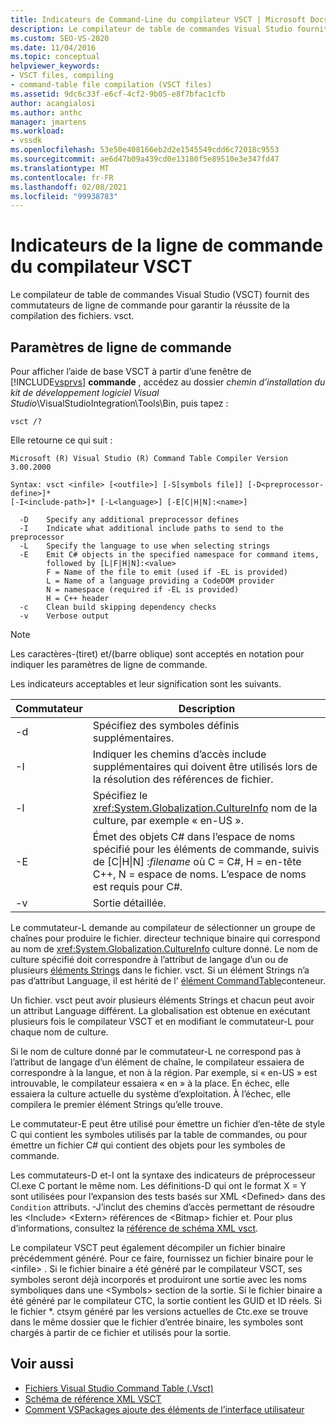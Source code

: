 ```yaml
---
title: Indicateurs de Command-Line du compilateur VSCT | Microsoft Docs
description: Le compilateur de table de commandes Visual Studio fournit des options de ligne de commande pour garantir la réussite de la compilation des fichiers. vsct.
ms.custom: SEO-VS-2020
ms.date: 11/04/2016
ms.topic: conceptual
helpviewer_keywords:
- VSCT files, compiling
- command-table file compilation (VSCT files)
ms.assetid: 9dc6c33f-e6cf-4cf2-9b05-e8f7bfac1cfb
author: acangialosi
ms.author: anthc
manager: jmartens
ms.workload:
- vssdk
ms.openlocfilehash: 53e50e408166eb2d2e1545549cdd6c72018c9553
ms.sourcegitcommit: ae6d47b09a439cd0e13180f5e89510e3e347fd47
ms.translationtype: MT
ms.contentlocale: fr-FR
ms.lasthandoff: 02/08/2021
ms.locfileid: "99938783"
---
```

# <a name="vsct-compiler-command-line-flags"></a>Indicateurs de la ligne de commande du compilateur VSCT
Le compilateur de table de commandes Visual Studio (VSCT) fournit des commutateurs de ligne de commande pour garantir la réussite de la compilation des fichiers. vsct.

## <a name="command-line-parameters"></a>Paramètres de ligne de commande
 Pour afficher l’aide de base VSCT à partir d’une fenêtre de [!INCLUDE[vsprvs](../../code-quality/includes/vsprvs_md.md)] **commande** , accédez au dossier *chemin d’installation du kit de développement logiciel Visual Studio*\VisualStudioIntegration\Tools\Bin\, puis tapez :

```
vsct /?
```

 Elle retourne ce qui suit :

```
Microsoft (R) Visual Studio (R) Command Table Compiler Version 3.00.2000

Syntax: vsct <infile> [<outfile>] [-S[symbols file]] [-D<preprocessor-define>]*
[-I<include-path>]* [-L<language>] [-E[C|H|N]:<name>]

  -D    Specify any additional preprocessor defines
  -I    Indicate what additional include paths to send to the preprocessor
  -L    Specify the language to use when selecting strings
  -E    Emit C# objects in the specified namespace for command items,
        followed by [L|F|H|N]:<value>
        F = Name of the file to emit (used if -EL is provided)
        L = Name of a language providing a CodeDOM provider
        N = namespace (required if -EL is provided)
        H = C++ header
  -c    Clean build skipping dependency checks
  -v    Verbose output
```

> [!NOTE]
> Les caractères-(tiret) et/(barre oblique) sont acceptés en notation pour indiquer les paramètres de ligne de commande.

 Les indicateurs acceptables et leur signification sont les suivants.

|Commutateur|Description|
|------------|-----------------|
|-d|Spécifiez des symboles définis supplémentaires.|
|-I|Indiquer les chemins d’accès include supplémentaires qui doivent être utilisés lors de la résolution des références de fichier.|
|-l|Spécifiez le <xref:System.Globalization.CultureInfo> nom de la culture, par exemple « en-US ».|
|-E|Émet des objets C# dans l’espace de noms spécifié pour les éléments de commande, suivis de [C&#124;H&#124;N] :*filename* où C = C#, H = en-tête C++, N = espace de noms. L’espace de noms est requis pour C#.|
|-v|Sortie détaillée.|

 Le commutateur-L demande au compilateur de sélectionner un groupe de chaînes pour produire le fichier. directeur technique binaire qui correspond au nom de <xref:System.Globalization.CultureInfo> culture donné. Le nom de culture spécifié doit correspondre à l’attribut de langage d’un ou de plusieurs [éléments Strings](../../extensibility/strings-element.md) dans le fichier. vsct. Si un élément Strings n’a pas d’attribut Language, il est hérité de l' [élément CommandTable](../../extensibility/commandtable-element.md)conteneur.

 Un fichier. vsct peut avoir plusieurs éléments Strings et chacun peut avoir un attribut Language différent. La globalisation est obtenue en exécutant plusieurs fois le compilateur VSCT et en modifiant le commutateur-L pour chaque nom de culture.

 Si le nom de culture donné par le commutateur-L ne correspond pas à l’attribut de langage d’un élément de chaîne, le compilateur essaiera de correspondre à la langue, et non à la région. Par exemple, si « en-US » est introuvable, le compilateur essaiera « en » à la place. En échec, elle essaiera la culture actuelle du système d’exploitation. À l’échec, elle compilera le premier élément Strings qu’elle trouve.

 Le commutateur-E peut être utilisé pour émettre un fichier d’en-tête de style C qui contient les symboles utilisés par la table de commandes, ou pour émettre un fichier C# qui contient des objets pour les symboles de commande.

 Les commutateurs-D et-I ont la syntaxe des indicateurs de préprocesseur Cl.exe C portant le même nom. Les définitions-D qui ont le format X = Y sont utilisées pour l’expansion des tests basés sur XML \<Defined> dans des `Condition` attributs. -J’inclut des chemins d’accès permettant de résoudre les \<Include> \<Extern> références de \<Bitmap> fichier et. Pour plus d’informations, consultez la [référence de schéma XML vsct](../../extensibility/vsct-xml-schema-reference.md).

 Le compilateur VSCT peut également décompiler un fichier binaire précédemment généré. Pour ce faire, fournissez un fichier binaire pour le \<infile> .   Si le fichier binaire a été généré par le compilateur VSCT, ses symboles seront déjà incorporés et produiront une sortie avec les noms symboliques dans une \<Symbols> section de la sortie. Si le fichier binaire a été généré par le compilateur CTC, la sortie contient les GUID et ID réels. Si le fichier *. ctsym généré par les versions actuelles de Ctc.exe se trouve dans le même dossier que le fichier d’entrée binaire, les symboles sont chargés à partir de ce fichier et utilisés pour la sortie.

## <a name="see-also"></a>Voir aussi
- [Fichiers Visual Studio Command Table (.Vsct)](../../extensibility/internals/visual-studio-command-table-dot-vsct-files.md)
- [Schéma de référence XML VSCT](../../extensibility/vsct-xml-schema-reference.md)
- [Comment VSPackages ajoute des éléments de l’interface utilisateur](../../extensibility/internals/how-vspackages-add-user-interface-elements.md)
